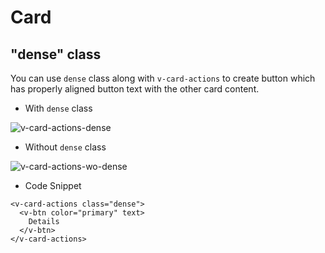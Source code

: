 # Card

## "dense" class

You can use `dense` class along with `v-card-actions` to create button which has properly aligned button text with the other card content.

- With `dense` class

<img :src="$withBase('/images/components/v-card-actions-dense.png')" alt="v-card-actions-dense" class="medium-zoom">

- Without `dense` class

<img :src="$withBase('/images/components/v-card-actions-wo-dense.png')" alt="v-card-actions-wo-dense" class="medium-zoom">

- Code Snippet

```html{1}
<v-card-actions class="dense">
  <v-btn color="primary" text>
    Details
  </v-btn>
</v-card-actions>
```
